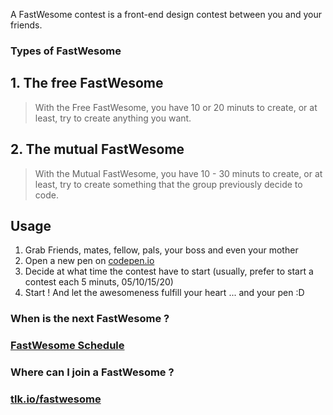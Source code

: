 A FastWesome contest is a front-end design contest between you and your friends.



### Types of FastWesome
## 1. The free FastWesome
  > With the Free FastWesome, you have 10 or 20 minuts to create, or at least, try to create anything you want.
  
## 2. The mutual FastWesome
  > With the Mutual FastWesome, you have 10 - 30 minuts to create, or at least, try to create something that the group previously decide to code.


## Usage
1. Grab Friends, mates, fellow, pals, your boss and even your mother
2. Open a new pen on [codepen.io](http://codepen.io)
3. Decide at what time the contest have to start (usually, prefer to start a contest each 5 minuts, 05/10/15/20)
4. Start ! And let the awesomeness fulfill your heart ... and your pen :D 


### When is the next FastWesome ?
### [FastWesome Schedule](http://cdpn.io/mFecj)
### Where can I join a FastWesome ?
### [tlk.io/fastwesome](http://tlk.io/fastwesome)

